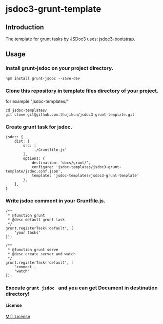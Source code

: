jsdoc3-grunt-template
===========================

## Introduction
The template for grunt tasks by JSDoc3 uses: [jsdoc3-bootstrap](https://github.com/alivedise/jsdoc3-bootstrap).

## Usage
### Install grunt-jsdoc on your project directory.

```
npm install grunt-jsdoc --save-dev
```

### Clone this repository in template files directory of your project.  
for example "jsdoc-templates/"

```
cd jsdoc-templates/
git clone git@github.com:thujikun/jsdoc3-grunt-template.git
```

### Create grunt task for jsdoc.

```
jsdoc: {
    dist: {
        src: [
            './Gruntfile.js'
        ],
        options: {
            destination: 'docs/grunt/',
            configure: 'jsdoc-templates/jsdoc3-grunt-template/jsdoc.conf.json',
            template: 'jsdoc-templates/jsdoc3-grunt-template'
        },
    },
}
```

### Write jsdoc comment in your Gruntfile.js.

```
/**
 * @function grunt
 * @desc default grunt task
 */
grunt.registerTask('default', [
    'your tasks'
]);

/**
 * @function grunt serve
 * @desc create server and watch
 */
grunt.registerTask('default', [
    'connect',
    'watch'
]);
```

### Execute ```grunt jsdoc ``` and you can get Document in destination directory!

#### License
[MIT License](http://en.wikipedia.org/wiki/MIT_License)